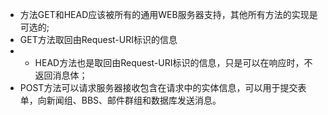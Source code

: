 - 方法GET和HEAD应该被所有的通用WEB服务器支持，其他所有方法的实现是可选的;
- GET方法取回由Request-URI标识的信息
- - HEAD方法也是取回由Request-URI标识的信息，只是可以在响应时，不返回消息体；
- POST方法可以请求服务器接收包含在请求中的实体信息，可以用于提交表单，向新闻组、BBS、邮件群组和数据库发送消息。